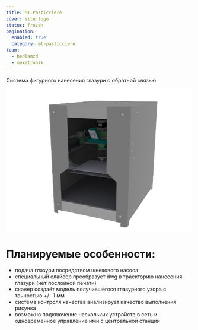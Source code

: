 ```yaml
---
title: MT.Pasticciere
cover: site.logo
status: frozen
pagination:
  enabled: true
  category: mt-pasticciere
team:
  - bedlamzd
  - mexatronik
---
```


Cистема фигурного нанесения глазури с обратной связью

![Общий вид MT.Pasticciere](paseka.png)

# Планируемые особенности:
- подача глазури посредством шнекового насоса
- специальный слайсер преобразует dwg в траекторию нанесения глазури (нет послойной печати)
- сканер создаёт модель получившегося глазурного узора с точностью +/- 1 мм
- система контроля качества анализирует качество выполнения рисунка
- возможно подключение нескольких устройств в сеть и одновременное управление ими с центральной станции
